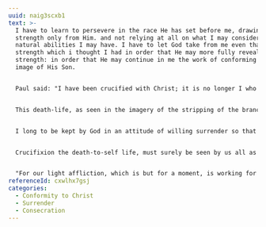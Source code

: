 ```yaml
---
uuid: naig3scxb1
text: >-
  I have to learn to persevere in the race He has set before me, drawing my
  strength only from Him. and not relying at all on what I may consider any
  natural abilities I may have. I have to let God take from me even that
  strength which i thought I had in order that He may more fully reveal His own
  strength: in order that He may continue in me the work of conforming me to the
  image of His Son.


  Paul said: "I have been crucified with Christ; it is no longer I who live, but Christ lives in me; and the life which I now live in the flesh I live by faith in the Son of God, who loved me and gave Himself for me" (Galatians 2:20).


  This death-life, as seen in the imagery of the stripping of the branch to create the arrow, may appear to be full of sacrifices, and thus be a costly disciple. Yet as our Lord Himself told us, there is no other way to the fullness of the abundant life that He would pour into us: "I have come that they may have life, and that they may have it abundantly" (John 10:10), and again: "Most assuredly, I say to you, unless a grain of wheat falls into the ground and dies, it remains alone; but if it dies, it produces much grain" (John 12:24).


  I long to be kept by God in an attitude of willing surrender so that He can go on to perfect that which concerns me; so that He can go on stripping and whittling and sandpapering until He is content with the new arrow He is creating.


  Crucifixion the death-to-self life, must surely be seen by us all as costly, but the abundant life that He wishes to bestow on each can only be seen as unutterable privilege. 


  "For our light affliction, which is but for a moment, is working for us a far more exceeding and eternal weight of glory" (2 Corinthians 4:17).
referenceId: cxwlhx7gsj
categories:
  - Conformity to Christ
  - Surrender
  - Consecration
---
```

